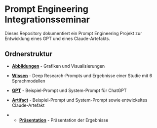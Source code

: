 # Prompt Engineering Integrationsseminar

Dieses Repository dokumentiert ein Prompt Engineering Projekt zur Entwicklung eines GPT und eines Claude-Artefakts.

## Ordnerstruktur

- **[Abbildungen](./abbildungen)** - Grafiken und Visualisierungen

- **[Wissen](./wissen)** - Deep Research-Prompts und Ergebnisse einer Studie mit 6 Sprachmodellen

- **[GPT](./gpt)** - Beispiel-Prompt und System-Prompt für ChatGPT

- **[Artifact](./artefact)** - Beispiel-Prompt und System-Prompt sowie entwickeltes Claude-Artefakt

- - **[Präsentation](Präsentation.pdf)** - Präsentation der Ergebnisse